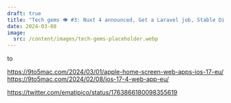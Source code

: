 ```yaml
---
draft: true
title: "Tech gems 👁️ #3: Nuxt 4 announced, Get a Laravel job, Stable Diffusion 3"
date: 2024-03-08
image:
  src: /content/images/tech-gems-placeholder.webp
---
```


to

<!-- more -->

https://9to5mac.com/2024/03/01/apple-home-screen-web-apps-ios-17-eu/
https://9to5mac.com/2024/02/08/ios-17-4-web-app-eu/

https://twitter.com/ematipico/status/1763866180098355619
